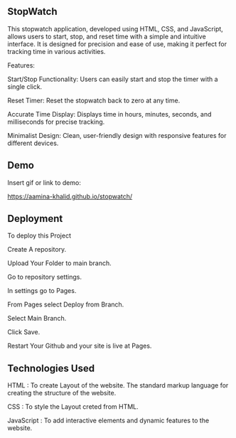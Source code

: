 ## StopWatch

This stopwatch application, developed using HTML, CSS, and JavaScript, allows users to start, stop, and reset time with a simple and intuitive interface. It is designed for precision and ease of use, making it perfect for tracking time in various activities.

Features:

Start/Stop Functionality: Users can easily start and stop the timer with a single click.

Reset Timer: Reset the stopwatch back to zero at any time.

Accurate Time Display: Displays time in hours, minutes, seconds, and milliseconds for precise tracking.

Minimalist Design: Clean, user-friendly design with responsive features for different devices.

## Demo
Insert gif or link to demo:

https://aamina-khalid.github.io/stopwatch/

## Deployment
To deploy this Project

Create A repository.

Upload Your Folder to main branch.

Go to repository settings.

In settings go to Pages.

From Pages select Deploy from Branch.

Select Main Branch.

Click Save.

Restart Your Github and your site is live at Pages.


## Technologies Used



HTML : To create Layout of the website. The standard markup language for creating the structure of the website.

CSS : To style the Layout creted from HTML.

JavaScript : To add interactive elements and dynamic features to the website.
